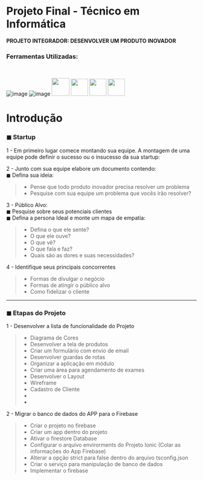 # Projeto Final - Técnico em Informática<br> 
**PROJETO INTEGRADOR: DESENVOLVER UM PRODUTO INOVADOR**<br> 

<h3>Ferramentas Utilizadas:</h3><br> 

![image](https://user-images.githubusercontent.com/56053290/218258400-46b576f3-03c0-4557-b984-189c104e5a51.png)
![image](https://user-images.githubusercontent.com/56053290/218258497-d0ddc8bf-a8dc-45b2-aba5-4614700e73d5.png)
<img src="https://cdn-icons-png.flaticon.com/512/1051/1051275.png" width="47px" />
<img src="https://uxwing.com/wp-content/themes/uxwing/download/brands-and-social-media/ionic-icon.png" width="45px" />
<img src="https://seeklogo.com/images/A/angular-icon-logo-9946B9795D-seeklogo.com.png" width="45px" />
<img src="https://img.icons8.com/color/480/firebase.png" width="45px" />

<h1>Introdução</h1>

<h3>◼ Startup</h3>

1 - Em primeiro lugar comece montando sua equipe. A montagem de uma equipe pode definir o sucesso ou o insucesso da sua startup:<br>

2 - Junto com sua equipe elabore um documento contendo:<br> 
    ◼  Defina sua ideia:<br>
>- Pense que todo produto inovador precisa resolver um problema<br>
>- Pesquise com sua equipe um problema que vocês irão resolver?<br>    
    
3 - Público Alvo:<br>
◼ Pesquise sobre seus potenciais clientes<br>
◼ Defina a persona Ideal e  monte um mapa de empatia:<br>
>- Defina o que ele sente?<br>
>- O que ele ouve?<br>
>- O que vê?<br>
>- O que fala e faz?<br>
>- Quais são as dores e suas necessidades?<br>


4 - Identifique seus principais concorrentes<br>
>- Formas de divulgar o negócio<br>
>- Formas de atingir o público alvo<br>
>- Como fidelizar o cliente<br>


<hr>
<h3>◼ Etapas do Projeto</h3>

1 - Desenvolver a lista de funcionalidade do Projeto<br>
>- Diagrama de Cores<br>
>- Desenvolver a tela de produtos<br>
>- Criar um formulário com envio de email<br>
>- Desenvolver guardas de rotas<br>
>- Organizar a aplicação em módulo<br>
>- Criar uma área para agendamento de exames<br>
>- Desenvolver o Layout<br>
>- Wireframe<br>
>- Cadastro de Cliente<br>
>- <br>
>- <br>

2 - Migrar o banco de dados do APP para o Firebase<br>
>- Criar o projeto no firebase<br>
>- Criar um app dentro do projeto<br>
>- Ativar o firestore Database<br>
>- Configurar o arquivo envirorments do Projeto Ionic (Colar as informações do App Firebase)<br>
>- Alterar a opção strict para false dentro do arquivo tsconfig.json<br>
>- Criar o serviço para manipulação de banco de dados<br>
>- Implementar o firebase


